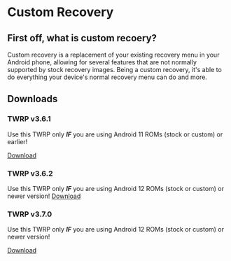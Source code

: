 # Custom Recovery

## First off, what is custom recoery?
Custom recovery is a replacement of your existing recovery menu in your Android phone, allowing for several features that are not normally supported by stock recovery images. Being a custom recovery, it's able to do everything your device's normal recovery menu can do and more.

## Downloads

### TWRP v3.6.1
Use this TWRP only ***IF*** you are using Android 11 ROMs (stock or custom) or earlier!

[Download](https://drive.google.com/file/d/1mhrghxQCiHmhpYKZqKMHxzb82v9cVvrp/view?usp=share_link)


### TWRP v3.6.2
Use this TWRP only ***IF*** you are using Android 12 ROMs (stock or custom) or newer version!
[Download](https://drive.google.com/file/d/1AvzVHsGdy2EGjXXzn2Cup5phvCokHUdl/view?usp=share_link)

### TWRP v3.7.0
Use this TWRP only ***IF*** you are using Android 12 ROMs (stock or custom) or newer version!

[Download](https://drive.google.com/file/d/1AvzVHsGdy2EGjXXzn2Cup5phvCokHUdl/view?usp=share_link)

